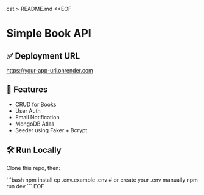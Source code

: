 cat > README.md <<EOF
# Simple Book API

## ✅ Deployment URL
https://your-app-url.onrender.com

## 📖 Features
- CRUD for Books
- User Auth
- Email Notification
- MongoDB Atlas
- Seeder using Faker + Bcrypt

## 🛠️ Run Locally

Clone this repo, then:

\`\`\`bash
npm install
cp .env.example .env  # or create your .env manually
npm run dev
\`\`\`
EOF
